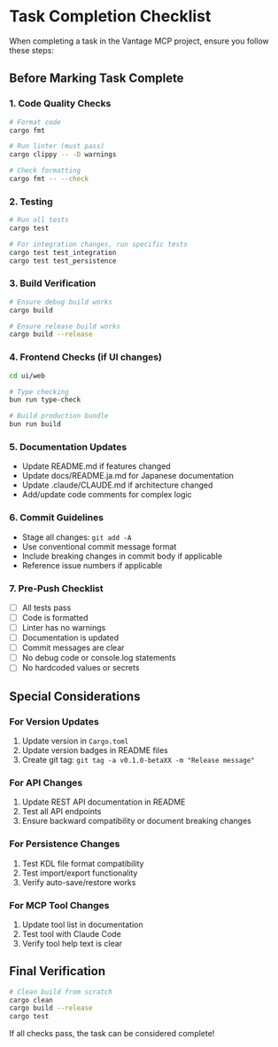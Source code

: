 # Task Completion Checklist

When completing a task in the Vantage MCP project, ensure you follow these steps:

## Before Marking Task Complete

### 1. Code Quality Checks
```bash
# Format code
cargo fmt

# Run linter (must pass)
cargo clippy -- -D warnings

# Check formatting
cargo fmt -- --check
```

### 2. Testing
```bash
# Run all tests
cargo test

# For integration changes, run specific tests
cargo test test_integration
cargo test test_persistence
```

### 3. Build Verification
```bash
# Ensure debug build works
cargo build

# Ensure release build works
cargo build --release
```

### 4. Frontend Checks (if UI changes)
```bash
cd ui/web

# Type checking
bun run type-check

# Build production bundle
bun run build
```

### 5. Documentation Updates
- Update README.md if features changed
- Update docs/README.ja.md for Japanese documentation
- Update .claude/CLAUDE.md if architecture changed
- Add/update code comments for complex logic

### 6. Commit Guidelines
- Stage all changes: `git add -A`
- Use conventional commit message format
- Include breaking changes in commit body if applicable
- Reference issue numbers if applicable

### 7. Pre-Push Checklist
- [ ] All tests pass
- [ ] Code is formatted
- [ ] Linter has no warnings
- [ ] Documentation is updated
- [ ] Commit messages are clear
- [ ] No debug code or console.log statements
- [ ] No hardcoded values or secrets

## Special Considerations

### For Version Updates
1. Update version in `Cargo.toml`
2. Update version badges in README files
3. Create git tag: `git tag -a v0.1.0-betaXX -m "Release message"`

### For API Changes
1. Update REST API documentation in README
2. Test all API endpoints
3. Ensure backward compatibility or document breaking changes

### For Persistence Changes
1. Test KDL file format compatibility
2. Test import/export functionality
3. Verify auto-save/restore works

### For MCP Tool Changes
1. Update tool list in documentation
2. Test tool with Claude Code
3. Verify tool help text is clear

## Final Verification
```bash
# Clean build from scratch
cargo clean
cargo build --release
cargo test
```

If all checks pass, the task can be considered complete!